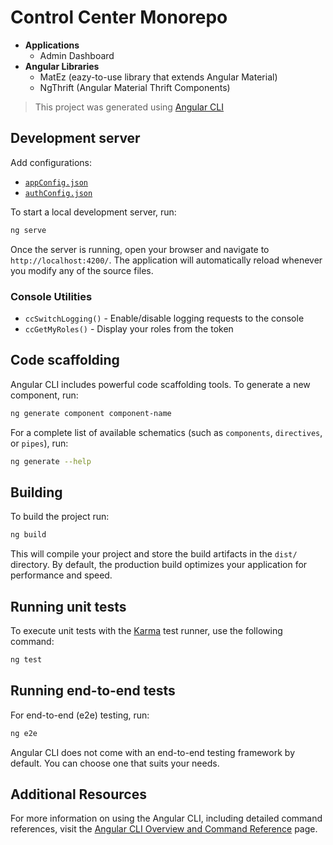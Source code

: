 # Control Center Monorepo

- **Applications**
    - Admin Dashboard
- **Angular Libraries**
    - MatEz (eazy-to-use library that extends Angular Material)
    - NgThrift (Angular Material Thrift Components)

> This project was generated using [Angular CLI](https://github.com/angular/angular-cli)

## Development server

Add configurations:

- [`appConfig.json`](./public/assets/_appConfig.json)
- [`authConfig.json`](./public/assets/_authConfig.json)

To start a local development server, run:

```bash
ng serve
```

Once the server is running, open your browser and navigate to `http://localhost:4200/`. The application will automatically reload whenever you modify any of the source files.

### Console Utilities

- `ccSwitchLogging()` - Enable/disable logging requests to the console
- `ccGetMyRoles()` - Display your roles from the token

## Code scaffolding

Angular CLI includes powerful code scaffolding tools. To generate a new component, run:

```bash
ng generate component component-name
```

For a complete list of available schematics (such as `components`, `directives`, or `pipes`), run:

```bash
ng generate --help
```

## Building

To build the project run:

```bash
ng build
```

This will compile your project and store the build artifacts in the `dist/` directory. By default, the production build optimizes your application for performance and speed.

## Running unit tests

To execute unit tests with the [Karma](https://karma-runner.github.io) test runner, use the following command:

```bash
ng test
```

## Running end-to-end tests

For end-to-end (e2e) testing, run:

```bash
ng e2e
```

Angular CLI does not come with an end-to-end testing framework by default. You can choose one that suits your needs.

## Additional Resources

For more information on using the Angular CLI, including detailed command references, visit the [Angular CLI Overview and Command Reference](https://angular.dev/tools/cli) page.
